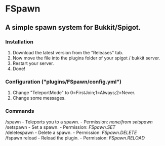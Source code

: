# FSpawn
## A simple spawn system for Bukkit/Spigot.
### Installation
1. Download the latest version from the "Releases" tab.
2. Now move the file into the plugins folder of your spigot / bukkit server.
3. Restart your server.
5. Done!
### Configuration ("plugins/FSpawn/config.yml")
1. Change "TeleportMode" to 0=FirstJoin;1=Always;2=Never.
2. Change some messages.
### Commands
/spawn <NAME> - Teleports you to a spawn. - Permission: *none/from setspawn*\
/setspawn <NAME> <PERMISSION> - Set a spawn. - Permission: *FSpawn.SET*\
/deletespawn <NAME> - Delete a spawn. - Permission: *FSpawn.DELETE*\
/fspawn reload <NAME> - Reload the plugin. - Permission: *FSpawn.RELOAD*
